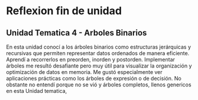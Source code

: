 # Reflexion fin de unidad

## Unidad Tematica 4 - Arboles Binarios

En esta unidad conocí a los árboles binarios como estructuras jerárquicas y recursivas que permiten representar datos ordenados de manera eficiente. Aprendí a recorrerlos en preorden, inorden y postorden. Implementar árboles me resultó desafiante pero muy útil para visualizar la organización y optimización de datos en memoria. Me gustó especialmente ver aplicaciones prácticas como los árboles de expresión o de decisión. No obstante no entendí porque no se vió  y árboles completos, llenos genericos en esta Unidad tematica, 